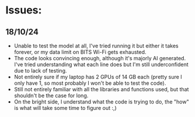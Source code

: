 # Issues:

## 18/10/24
- Unable to test the model at all, I've tried running it but either it takes forever, or my data limit on BITS Wi-Fi gets exhausted.
- The code looks convincing enough, although it's majorly AI generated. I've tried understanding what each line does but I'm still underconfident due to lack of testing.
- Not entirely sure if my laptop has 2 GPUs of 14 GB each (pretty sure I only have 1, so most probably I won't be able to test the code).
- Still not entirely familiar with all the libraries and functions used, but that shouldn't be the case for long.
- On the bright side, I understand what the code is trying to do, the "how" is what will take some time to figure out :,)
